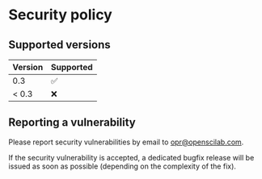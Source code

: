 # Security policy

## Supported versions

| Version       | Supported          |
| ------------- | ------------------ |
| 0.3           | :white_check_mark: |
| < 0.3         | :x:                |

## Reporting a vulnerability

Please report security vulnerabilities by email to [opr@openscilab.com](mailto:opr@openscilab.com "opr@openscilab.com").

If the security vulnerability is accepted, a dedicated bugfix release will be issued as soon as possible (depending on the complexity of the fix).
